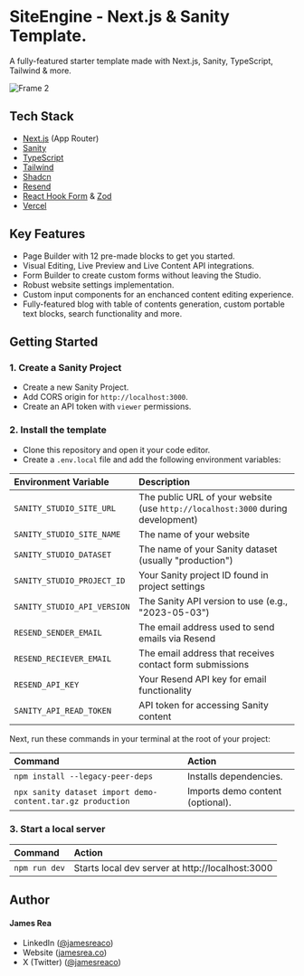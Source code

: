 # SiteEngine - Next.js & Sanity Template.

A fully-featured starter template made with Next.js, Sanity, TypeScript, Tailwind & more.

![Frame 2](https://github.com/user-attachments/assets/ef83c368-8954-4ed3-b370-7025c25e0d99)

## Tech Stack

- [Next.js](https://nextjs.org/) (App Router)
- [Sanity](https://sanity.io/)
- [TypeScript](https://www.typescriptlang.org/)
- [Tailwind](https://tailwindcss.com/)
- [Shadcn](https://ui.shadcn.com/)
- [Resend](https://resend.com/)
- [React Hook Form](https://react-hook-form.com/) & [Zod](https://zod.dev/)
- [Vercel](https://vercel.com/)

## Key Features

- Page Builder with 12 pre-made blocks to get you started.
- Visual Editing, Live Preview and Live Content API integrations.
- Form Builder to create custom forms without leaving the Studio.
- Robust website settings implementation.
- Custom input components for an enchanced content editing experience.
- Fully-featured blog with table of contents generation, custom portable text blocks, search functionality and more.

## Getting Started

### 1. Create a Sanity Project

- Create a new Sanity Project.
- Add CORS origin for `http://localhost:3000`.
- Create an API token with `viewer` permissions.

### 2. Install the template

- Clone this repository and open it your code editor.
- Create a `.env.local` file and add the following environment variables:

| Environment Variable        | Description                                                                     |
| :-------------------------- | :------------------------------------------------------------------------------ |
| `SANITY_STUDIO_SITE_URL`    | The public URL of your website (use `http://localhost:3000` during development) |
| `SANITY_STUDIO_SITE_NAME`   | The name of your website                                                        |
| `SANITY_STUDIO_DATASET`     | The name of your Sanity dataset (usually "production")                          |
| `SANITY_STUDIO_PROJECT_ID`  | Your Sanity project ID found in project settings                                |
| `SANITY_STUDIO_API_VERSION` | The Sanity API version to use (e.g., "2023-05-03")                              |
| `RESEND_SENDER_EMAIL`       | The email address used to send emails via Resend                                |
| `RESEND_RECIEVER_EMAIL`     | The email address that receives contact form submissions                        |
| `RESEND_API_KEY`            | Your Resend API key for email functionality                                     |
| `SANITY_API_READ_TOKEN`     | API token for accessing Sanity content                                          |

Next, run these commands in your terminal at the root of your project:

| Command                                                    | Action                           |
| :--------------------------------------------------------- | :------------------------------- |
| `npm install --legacy-peer-deps`                           | Installs dependencies.           |
| `npx sanity dataset import demo-content.tar.gz production` | Imports demo content (optional). |

### 3. Start a local server

| Command       | Action                                           |
| :------------ | :----------------------------------------------- |
| `npm run dev` | Starts local dev server at http://localhost:3000 |

## Author

#### James Rea

- LinkedIn ([@jamesreaco](https://linkedin.com/in/jamesreaco))
- Website ([jamesrea.co](https://jamesrea.co))
- X (Twitter) ([@jamesreaco](https://x.com/jamesreaco))
